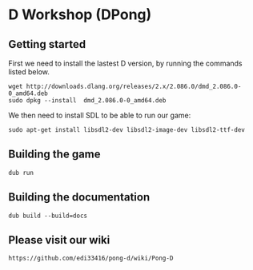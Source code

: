 # D Workshop (DPong)

## Getting started
First we need to install the lastest D version, by running the commands listed below.
```
wget http://downloads.dlang.org/releases/2.x/2.086.0/dmd_2.086.0-0_amd64.deb
sudo dpkg --install  dmd_2.086.0-0_amd64.deb 
```

We then need to install SDL to be able to run our game:
```
sudo apt-get install libsdl2-dev libsdl2-image-dev libsdl2-ttf-dev 
```

## Building the game
```
dub run
```

## Building the documentation
```
dub build --build=docs
```

## Please visit our wiki
```
https://github.com/edi33416/pong-d/wiki/Pong-D
```
